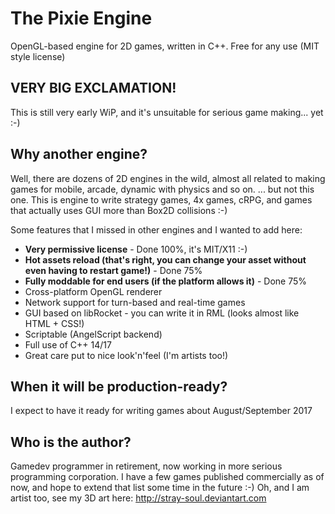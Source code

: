 # The Pixie Engine
OpenGL-based engine for 2D games, written in C++. Free for any use (MIT style license)

## VERY BIG EXCLAMATION!
This is still very early WiP, and it's unsuitable for serious game making... yet :-)

## Why another engine?
  Well, there are dozens of 2D engines in the wild, almost all related to making games for mobile, arcade, dynamic with physics and so on.
 ... but not this one. This is engine to write strategy games, 4x games, cRPG, and games that actually uses GUI more than Box2D collisions :-)
 
 Some features that I missed in other engines and I wanted to add here:
  - **Very permissive license** - Done 100%, it's MIT/X11 :-)
  - **Hot assets reload (that's right, you can change your asset without even having to restart game!)** - Done 75%
  - **Fully moddable for end users (if the platform allows it)** - Done 75%
  - Cross-platform OpenGL renderer
  - Network support for turn-based and real-time games
  - GUI based on libRocket - you can write it in RML (looks almost like HTML + CSS!)
  - Scriptable (AngelScript backend)
  - Full use of C++ 14/17
  - Great care put to nice look'n'feel (I'm artists too!)
  
  ## When it will be production-ready?
  I expect to have it ready for writing games about August/September 2017
  
  ## Who is the author?
  Gamedev programmer in retirement, now working in more serious programming corporation. I have a few games published commercially as of now, and hope to extend that list some time in the future :-)
  Oh, and I am artist too, see my 3D art here: http://stray-soul.deviantart.com
